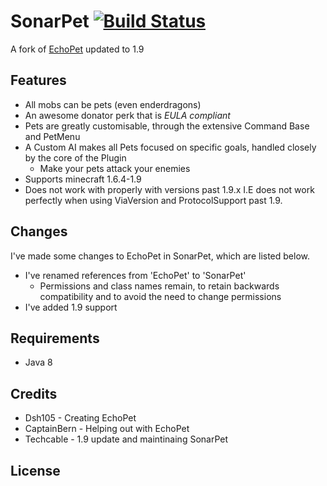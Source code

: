 SonarPet [![Build Status](https://travis-ci.org/TechzoneMC/SonarPet.svg?branch=master)](https://travis-ci.org/TechzoneMC/SonarPet)
========
A fork of [EchoPet](https://github.com/DSH105/EchoPet) updated to 1.9

## Features
- All mobs can be pets (even enderdragons)
- An awesome donator perk that is _EULA compliant_
- Pets are greatly customisable, through the extensive Command Base and PetMenu
- A Custom AI makes all Pets focused on specific goals, handled closely by the core of the Plugin
  - Make your pets attack your enemies
- Supports minecraft 1.6.4-1.9
- Does not work with properly with versions past 1.9.x I.E does not work perfectly when using ViaVersion and ProtocolSupport past 1.9. 

## Changes
I've made some changes to EchoPet in SonarPet, which are listed below.
- I've renamed references from 'EchoPet' to 'SonarPet'
  - Permissions and class names remain, to retain backwards compatibility and to avoid the need to change permissions
- I've added 1.9 support

## Requirements
- Java 8

## Credits
- Dsh105 - Creating EchoPet
- CaptainBern - Helping out with EchoPet
- Techcable - 1.9 update and maintinaing SonarPet

## License
